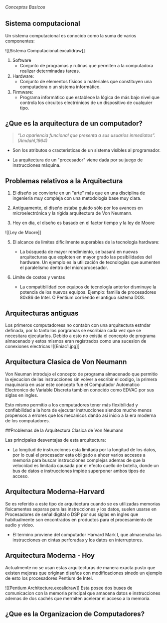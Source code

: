 ###### Conceptos Basicos
## Sistema computacional 
Un sistema computacional es conocido como la suma de varios componentes: 

![[Sistema Computacional.excalidraw]]
1. Software 
	- Conjunto de programas y rutinas que permiten a la computadora realizar determinadas tareas.
2. Hardware: 
	- Conjunto de elementos físicos o materiales que constituyen una computadora o un sistema informático.
3. Firmware: 
	- Programa informático que establece la lógica de más bajo nivel que controla los circuitos electrónicos de un dispositivo de cualquier tipo.
## ¿Que es la arquitectura de un computador?

> *“La apariencia funcional que presenta a sus usuarios inmediatos”. (Amdahl,1964)*
- Son los atributos o cracteristicas de un sistema visibles al programador.

- La arquitectura de un "procesador" viene dada por su juego de instrucciones máquina.

## Problemas relativos a la Arquitectura
1. El diseño se convierte en un "arte" más que en una disciplina de ingenieria muy compleja con una metodologia base muy clara.
2. Antiguamente, el diseño estaba guiado sólo por los avances en microelectrónica y la rígida arquitectura de Von Neumann.

4. Hoy en dia, el diseño es basado en el factor tiempo y la ley de Moore

![[Ley de Moore]]

5. El alcance de limites dificilmente superables de la tecnologia hardware: 

	- La búsqueda de mayor rendimiento, se basará en nuevas arquitecturas que exploten en mayor grado las posibilidades del hardware. Un ejemplo es la utilización de tecnologías que aumenten el paralelismo dentro del microprocesador.

6. Límite de costos y ventas

	- La compatibilidad con equipos de tecnología anterior disminuye la potencia de los nuevos equipos. 
		 Ejemplo: familia de procesadores 80x86 de Intel. Ó Pentium corriendo el antiguo sistema DOS.
## Arquitecturas antiguas
 Los primeros computadoress no contabn con una arquitectura estndar definada, por lo tanto los porgramas se escribian cada vez que se necesitara ejecutarlos. Debido a esto no existia el concepto de programa almacenado y estos mismos eran registrados como una sucesion de conexiones electricas 
	![[Eniac1.jpg]]

## Arquitectura Clasica de Von Neumann

Von Neuman introdujo el concepto de programa almacenado que permitio la ejecucion de las instrucciones sin volver a escribir el codigo, la primera maquinaria en usar este concepto fue el Computador Automatico Electronico de Variable Discreta tambien conocido como EDVAC por sus siglas en ingles.

Esto mismo permitio a los computadores tener más flexibilidad y confiabilidad a la hora de ejecutar instrucciones siendos mucho menos propensos a errores que los mecanicos dando asi inicio a la era moderna de los computadores.

##Problemas de la Arquitectura Clasica de Von Neumann

Las principales desventajas de esta arquitectura: 
- La longitud de instrucciones esta limitada por la longitud de los datos, por lo cual el procesador esta obligado a ahcer varios accesos a memoria para buscar instrucciones complejas ademas de que la velocidad es limitada causada por el efecto cuello de botella, donde un bus de datos e instrucciones impide superponer ambos tipos de acceso.

## Arquitectura Moderna-Harvard

Se es referido a este tipo de arquitectura cuando se es utilizadas memorias fisicamentes separas para las instrucciones y los datos, suelen usarse en Procesadores de señal digital o DSP por sus siglas en ingles que habitualmente son encontrados en productos para el procesamiento de audio y video.

- El termino proviene del computador Harvard Mark I, que almacenaba las instrucciones en cintas perforadas y los datos en interruptores.

## Arquitectura Moderna - Hoy

Actualmente no se usan estas arquitecturas de manera exacta pusto que existen mejoras que originan diseños con modificaciones sinedo un ejemplo de esto los procesadores Pentium de Intel.

![[Pentium Architecture.excalidraw]]
Esta posee dos buses de comunicacion con la memoria principal que amacena datos e instrucciones ademas de dos cachés que mermiten acelerar el acceso a la memoria.

## ¿Que es la Organizacion de Computadores?
